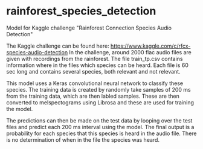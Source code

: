 # rainforest_species_detection
Model for Kaggle challenge "Rainforest Connection Species Audio Detection"

The Kaggle challenge can be found here: https://www.kaggle.com/c/rfcx-species-audio-detection
In the challenge, around 2000 flac audio files are given with recordings from the rainforest. The file train_tp.csv contains information where in the files which species can be heard. Each file is 60 sec long and contains several species, both relevant and not relevant.

This model uses a Keras convolutional neural network to classify these species. The training data is created by randomly take samples of 200 ms from the training data, which are then labled samples. These are then converted to melspectograms using Librosa and these are used for training the model.

The predictions can then be made on the test data by looping over the test files and predict each 200 ms interval using the model. The final output is a probability for each species that this species is heard in the audio file. There is no determination of when in the file the species was heard.
